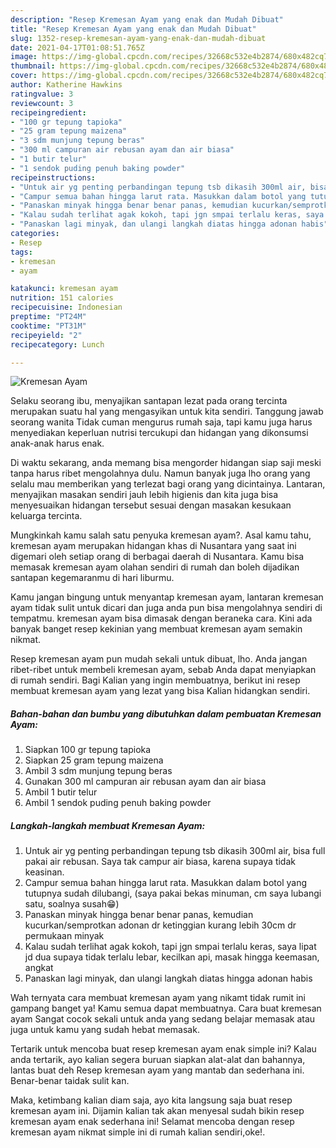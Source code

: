 ```yaml
---
description: "Resep Kremesan Ayam yang enak dan Mudah Dibuat"
title: "Resep Kremesan Ayam yang enak dan Mudah Dibuat"
slug: 1352-resep-kremesan-ayam-yang-enak-dan-mudah-dibuat
date: 2021-04-17T01:08:51.765Z
image: https://img-global.cpcdn.com/recipes/32668c532e4b2874/680x482cq70/kremesan-ayam-foto-resep-utama.jpg
thumbnail: https://img-global.cpcdn.com/recipes/32668c532e4b2874/680x482cq70/kremesan-ayam-foto-resep-utama.jpg
cover: https://img-global.cpcdn.com/recipes/32668c532e4b2874/680x482cq70/kremesan-ayam-foto-resep-utama.jpg
author: Katherine Hawkins
ratingvalue: 3
reviewcount: 3
recipeingredient:
- "100 gr tepung tapioka"
- "25 gram tepung maizena"
- "3 sdm munjung tepung beras"
- "300 ml campuran air rebusan ayam dan air biasa"
- "1 butir telur"
- "1 sendok puding penuh baking powder"
recipeinstructions:
- "Untuk air yg penting perbandingan tepung tsb dikasih 300ml air, bisa full pakai air rebusan. Saya tak campur air biasa, karena supaya tidak keasinan."
- "Campur semua bahan hingga larut rata. Masukkan dalam botol yang tutupnya sudah dilubangi, (saya pakai bekas minuman, cm saya lubangi satu, soalnya susah😁)"
- "Panaskan minyak hingga benar benar panas, kemudian kucurkan/semprotkan adonan dr ketinggian kurang lebih 30cm dr permukaan minyak"
- "Kalau sudah terlihat agak kokoh, tapi jgn smpai terlalu keras, saya lipat jd dua supaya tidak terlalu lebar, kecilkan api, masak hingga keemasan, angkat"
- "Panaskan lagi minyak, dan ulangi langkah diatas hingga adonan habis"
categories:
- Resep
tags:
- kremesan
- ayam

katakunci: kremesan ayam 
nutrition: 151 calories
recipecuisine: Indonesian
preptime: "PT24M"
cooktime: "PT31M"
recipeyield: "2"
recipecategory: Lunch

---
```



![Kremesan Ayam](https://img-global.cpcdn.com/recipes/32668c532e4b2874/680x482cq70/kremesan-ayam-foto-resep-utama.jpg)

Selaku seorang ibu, menyajikan santapan lezat pada orang tercinta merupakan suatu hal yang mengasyikan untuk kita sendiri. Tanggung jawab seorang  wanita Tidak cuman mengurus rumah saja, tapi kamu juga harus menyediakan keperluan nutrisi tercukupi dan hidangan yang dikonsumsi anak-anak harus enak.

Di waktu  sekarang, anda memang bisa mengorder hidangan siap saji meski tanpa harus ribet mengolahnya dulu. Namun banyak juga lho orang yang selalu mau memberikan yang terlezat bagi orang yang dicintainya. Lantaran, menyajikan masakan sendiri jauh lebih higienis dan kita juga bisa menyesuaikan hidangan tersebut sesuai dengan masakan kesukaan keluarga tercinta. 



Mungkinkah kamu salah satu penyuka kremesan ayam?. Asal kamu tahu, kremesan ayam merupakan hidangan khas di Nusantara yang saat ini digemari oleh setiap orang di berbagai daerah di Nusantara. Kamu bisa memasak kremesan ayam olahan sendiri di rumah dan boleh dijadikan santapan kegemaranmu di hari liburmu.

Kamu jangan bingung untuk menyantap kremesan ayam, lantaran kremesan ayam tidak sulit untuk dicari dan juga anda pun bisa mengolahnya sendiri di tempatmu. kremesan ayam bisa dimasak dengan beraneka cara. Kini ada banyak banget resep kekinian yang membuat kremesan ayam semakin nikmat.

Resep kremesan ayam pun mudah sekali untuk dibuat, lho. Anda jangan ribet-ribet untuk membeli kremesan ayam, sebab Anda dapat menyiapkan di rumah sendiri. Bagi Kalian yang ingin membuatnya, berikut ini resep membuat kremesan ayam yang lezat yang bisa Kalian hidangkan sendiri.

<!--inarticleads1-->

##### Bahan-bahan dan bumbu yang dibutuhkan dalam pembuatan Kremesan Ayam:

1. Siapkan 100 gr tepung tapioka
1. Siapkan 25 gram tepung maizena
1. Ambil 3 sdm munjung tepung beras
1. Gunakan 300 ml campuran air rebusan ayam dan air biasa
1. Ambil 1 butir telur
1. Ambil 1 sendok puding penuh baking powder




<!--inarticleads2-->

##### Langkah-langkah membuat Kremesan Ayam:

1. Untuk air yg penting perbandingan tepung tsb dikasih 300ml air, bisa full pakai air rebusan. Saya tak campur air biasa, karena supaya tidak keasinan.
1. Campur semua bahan hingga larut rata. Masukkan dalam botol yang tutupnya sudah dilubangi, (saya pakai bekas minuman, cm saya lubangi satu, soalnya susah😁)
1. Panaskan minyak hingga benar benar panas, kemudian kucurkan/semprotkan adonan dr ketinggian kurang lebih 30cm dr permukaan minyak
1. Kalau sudah terlihat agak kokoh, tapi jgn smpai terlalu keras, saya lipat jd dua supaya tidak terlalu lebar, kecilkan api, masak hingga keemasan, angkat
1. Panaskan lagi minyak, dan ulangi langkah diatas hingga adonan habis




Wah ternyata cara membuat kremesan ayam yang nikamt tidak rumit ini gampang banget ya! Kamu semua dapat membuatnya. Cara buat kremesan ayam Sangat cocok sekali untuk anda yang sedang belajar memasak atau juga untuk kamu yang sudah hebat memasak.

Tertarik untuk mencoba buat resep kremesan ayam enak simple ini? Kalau anda tertarik, ayo kalian segera buruan siapkan alat-alat dan bahannya, lantas buat deh Resep kremesan ayam yang mantab dan sederhana ini. Benar-benar taidak sulit kan. 

Maka, ketimbang kalian diam saja, ayo kita langsung saja buat resep kremesan ayam ini. Dijamin kalian tak akan menyesal sudah bikin resep kremesan ayam enak sederhana ini! Selamat mencoba dengan resep kremesan ayam nikmat simple ini di rumah kalian sendiri,oke!.

